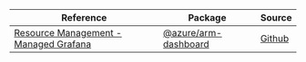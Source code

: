 | Reference | Package | Source |
|---|---|---|
|[Resource Management - Managed Grafana](arm-dashboard-readme.md)|[@azure/arm-dashboard](https://www.npmjs.com/package/@azure/arm-dashboard)|[Github](https://github.com/Azure/azure-sdk-for-js/blob/main/sdk/dashboard/arm-dashboard)|
